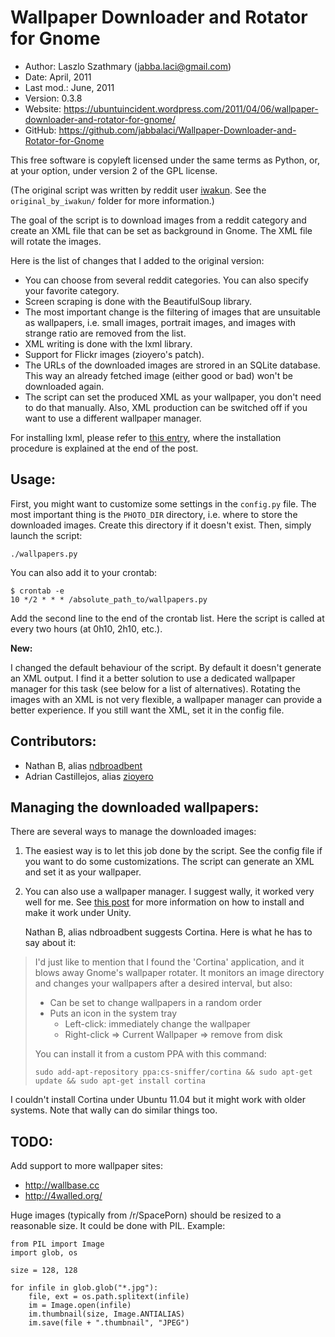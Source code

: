 Wallpaper Downloader and Rotator for Gnome
==========================================

* Author:    Laszlo Szathmary (<jabba.laci@gmail.com>)
* Date:      April, 2011
* Last mod.: June, 2011
* Version:   0.3.8
* Website:   <https://ubuntuincident.wordpress.com/2011/04/06/wallpaper-downloader-and-rotator-for-gnome/>
* GitHub:    <https://github.com/jabbalaci/Wallpaper-Downloader-and-Rotator-for-Gnome>

This free software is copyleft licensed under the same terms as Python, or,
at your option, under version 2 of the GPL license.

(The original script was written by reddit user [iwakun](http://www.reddit.com/user/iwakun).
See the `original_by_iwakun/` folder for more information.)

The goal of the script is to download images from a reddit category and 
create an XML file that can be set as background in Gnome. The XML file
will rotate the images.

Here is the list of changes that I added to the original version:

* You can choose from several reddit categories. You can also 
  specify your favorite category.
* Screen scraping is done with the BeautifulSoup library.
* The most important change is the filtering of images that are
  unsuitable as wallpapers, i.e. small images, portrait images, and
  images with strange ratio are removed from the list.
* XML writing is done with the lxml library.
* Support for Flickr images (zioyero's patch).
* The URLs of the downloaded images are strored in an SQLite database.
  This way an already fetched image (either good or bad) won't be downloaded again.
* The script can set the produced XML as your wallpaper, you don't need to
  do that manually. Also, XML production can be switched off if you want to
  use a different wallpaper manager.

For installing lxml, please refer to [this entry][1], where the 
installation procedure is explained at the end of the post.

[1]: https://pythonadventures.wordpress.com/2011/04/04/write-xml-to-file/


Usage:
------

First, you might want to customize some settings in the `config.py` file.
The most important thing is the `PHOTO_DIR` directory, i.e. where to store
the downloaded images. Create this directory if it doesn't exist.
Then, simply launch the script:

    ./wallpapers.py
    
You can also add it to your crontab:

    $ crontab -e
    10 */2 * * * /absolute_path_to/wallpapers.py
    
Add the second line to the end of the crontab list. Here the script is 
called at every two hours (at 0h10, 2h10, etc.).

**New:**

I changed the default behaviour of the script. By default it doesn't
generate an XML output. I find it a better solution to use a dedicated
wallpaper manager for this task (see below for a list of alternatives).
Rotating the images with an XML is not very flexible, a wallpaper manager
can provide a better experience.
If you still want the XML, set it in the config file.


Contributors:
-------------

* Nathan B, alias [ndbroadbent][2]
* Adrian Castillejos, alias [zioyero][3]

[2]: https://github.com/ndbroadbent
[3]: https://github.com/zioyero


Managing the downloaded wallpapers:
-----------------------------------

There are several ways to manage the downloaded images:

1. The easiest way is to let this job done by the script. See the
   config file if you want to do some customizations. The script
   can generate an XML and set it as your wallpaper.
2. You can also use a wallpaper manager. I suggest wally, it worked
   very well for me. See [this post][4] for more information on how to 
   install and make it work under Unity.
   
   Nathan B, alias ndbroadbent suggests Cortina. Here is what he has to say 
   about it:

> I'd just like to mention that I found the 'Cortina' application, and it blows away Gnome's wallpaper rotater.
> It monitors an image directory and changes your wallpapers after a desired interval, but also:
> 
> * Can be set to change wallpapers in a random order
> * Puts an icon in the system tray
>     * Left-click: immediately change the wallpaper
>     * Right-click  => Current Wallpaper => remove from disk
> 
> You can install it from a custom PPA with this command:
> 
>     sudo add-apt-repository ppa:cs-sniffer/cortina && sudo apt-get update && sudo apt-get install cortina

I couldn't install Cortina under Ubuntu 11.04 but it might work with older systems.
Note that wally can do similar things too.

[4]: https://ubuntuincident.wordpress.com/2011/01/10/wallpaper-changer/


TODO:
-----

Add support to more wallpaper sites:

* <http://wallbase.cc>
* <http://4walled.org/>

Huge images (typically from /r/SpacePorn) should be resized to a reasonable size.
It could be done with PIL. Example:

    from PIL import Image
    import glob, os

    size = 128, 128

    for infile in glob.glob("*.jpg"):
        file, ext = os.path.splitext(infile)
        im = Image.open(infile)
        im.thumbnail(size, Image.ANTIALIAS)
        im.save(file + ".thumbnail", "JPEG")

